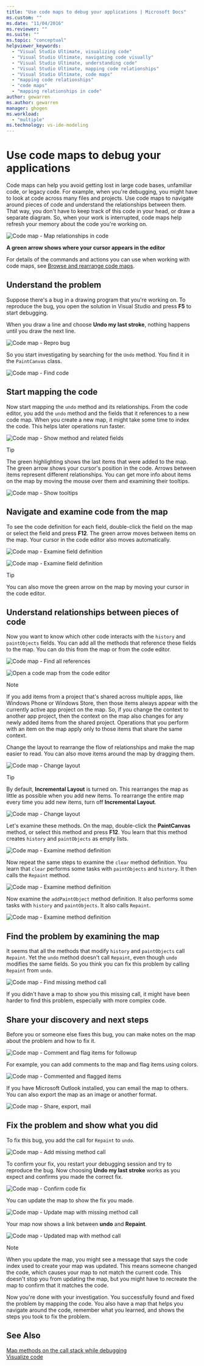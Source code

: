 ```yaml
---
title: "Use code maps to debug your applications | Microsoft Docs"
ms.custom: ""
ms.date: "11/04/2016"
ms.reviewer: ""
ms.suite: ""
ms.topic: "conceptual"
helpviewer_keywords:
  - "Visual Studio Ultimate, visualizing code"
  - "Visual Studio Ultimate, navigating code visually"
  - "Visual Studio Ultimate, understanding code"
  - "Visual Studio Ultimate, mapping code relationships"
  - "Visual Studio Ultimate, code maps"
  - "mapping code relationships"
  - "code maps"
  - "mapping relationships in code"
author: gewarren
ms.author: gewarren
manager: ghogen
ms.workload:
  - "multiple"
ms.technology: vs-ide-modeling
---
```

# Use code maps to debug your applications
Code maps can help you avoid getting lost in large code bases, unfamiliar code, or legacy code. For example, when you're debugging, you might have to look at code across many files and projects. Use code maps to navigate around pieces of code and understand the relationships between them. That way, you don't have to keep track of this code in your head, or draw a separate diagram. So, when your work is interrupted, code maps help refresh your memory about the code you're working on.  

 ![Code map &#45; Map relationships in code](../modeling/media/codemapstoryboardpaint.png "CodeMapStoryboardPaint")  

 **A green arrow shows where your cursor appears in the editor**  

 For details of the commands and actions you can use when working with code maps, see [Browse and rearrange code maps](../modeling/browse-and-rearrange-code-maps.md).  

## Understand the problem  
 Suppose there's a bug in a drawing program that you're working on. To reproduce the bug, you open the solution in Visual Studio and press **F5** to start debugging.  

 When you draw a line and choose **Undo my last stroke**, nothing happens until you draw the next line.  

 ![Code map &#45; Repro bug](../modeling/media/codemapstoryboardpaint0.png "CodeMapStoryboardPaint0")  

 So you start investigating by searching for the `Undo` method. You find it in the `PaintCanvas` class.  

 ![Code map &#45; Find code](../modeling/media/codemapstoryboardpaint1.png "CodeMapStoryboardPaint1")  

## Start mapping the code  
 Now start mapping the `undo` method and its relationships. From the code editor, you add the `undo` method and the fields that it references to a new code map. When you create a new map, it might take some time to index the code. This helps later operations run faster.  

 ![Code map &#45; Show method and related fields](../modeling/media/codemapstoryboardpaint3.png "CodeMapStoryboardPaint3")  

> [!TIP]
>  The green highlighting shows the last items that were added to the map. The green arrow shows your cursor's position in the code. Arrows between items represent different relationships. You can get more info about items on the map by moving the mouse over them and examining their tooltips.  

 ![Code map &#45; Show tooltips](../modeling/media/codemapstoryboardpaint4.png "CodeMapStoryboardPaint4")  

## Navigate and examine code from the map  
 To see the code definition for each field, double-click the field on the map or select the field and press **F12**. The green arrow moves between items on the map. Your cursor in the code editor also moves automatically.  

 ![Code map &#45; Examine field definition](../modeling/media/codemapstoryboardpaint5.png "CodeMapStoryboardPaint5")  

 ![Code map &#45; Examine field definition](../modeling/media/codemapstoryboardpaint5a.png "CodeMapStoryboardPaint5A")  

> [!TIP]
>  You can also move the green arrow on the map by moving your cursor in the code editor.  

## Understand relationships between pieces of code  
 Now you want to know which other code interacts with the `history` and `paintObjects` fields. You can add all the methods that reference these fields to the map. You can do this from the map or from the code editor.  

 ![Code map &#45; Find all references](../modeling/media/codemapstoryboardpaint6.png "CodeMapStoryboardPaint6")  

 ![Open a code map from the code editor](../modeling/media/codemapstoryboardpaint6a.PNG "CodeMapStoryboardPaint6A")  

> [!NOTE]
>  If you add items from a project that's shared across multiple apps, like Windows Phone or Windows Store, then those items always appear with the currently active app project on the map. So, if you change the context to another app project, then the context on the map also changes for any newly added items from the shared project. Operations that you perform with an item on the map apply only to those items that share the same context.  

 Change the layout to rearrange the flow of relationships and make the map easier to read. You can also move items around the map by dragging them.  

 ![Code map &#45; Change layout](../modeling/media/codemapstoryboardpaint7a.png "CodeMapStoryboardPaint7A")  

> [!TIP]
>  By default, **Incremental Layout** is turned on. This rearranges the map as little as possible when you add new items. To rearrange the entire map every time you add new items, turn off **Incremental Layout**.  

 ![Code map &#45; Change layout](../modeling/media/codemapstoryboardpaint7.png "CodeMapStoryboardPaint7")  

 Let's examine these methods. On the map, double-click the **PaintCanvas** method, or select this method and press **F12**. You learn that this method creates `history` and `paintObjects` as empty lists.  

 ![Code map &#45; Examine method definition](../modeling/media/codemapstoryboardpaint8.png "CodeMapStoryboardPaint8")  

 Now repeat the same steps to examine the `clear` method definition. You learn that `clear` performs some tasks with `paintObjects` and `history`. It then calls the `Repaint` method.  

 ![Code map &#45; Examine method definition](../modeling/media/codemapstoryboardpaint9.png "CodeMapStoryboardPaint9")  

 Now examine the `addPaintObject` method definition. It also performs some tasks with `history` and `paintObjects`. It also calls `Repaint`.  

 ![Code map &#45; Examine method definition](../modeling/media/codemapstoryboardpaint10.png "CodeMapStoryboardPaint10")  

## Find the problem by examining the map  
 It seems that all the methods that modify `history` and `paintObjects` call `Repaint`. Yet the `undo` method doesn't call `Repaint`, even though `undo` modifies the same fields. So you think you can fix this problem by calling `Repaint` from `undo`.  

 ![Code map &#45; Find missing method call](../modeling/media/codemapstoryboardpaint11.png "CodeMapStoryboardPaint11")  

 If you didn't have a map to show you this missing call, it might have been harder to find this problem, especially with more complex code.  

## Share your discovery and next steps  
 Before you or someone else fixes this bug, you can make notes on the map about the problem and how to fix it.  

 ![Code map &#45; Comment and flag items for followup](../modeling/media/codemapstoryboardpaint12.png "CodeMapStoryboardPaint12")  

 For example, you can add comments to the map and flag items using colors.  

 ![Code map &#45; Commented and flagged items](../modeling/media/codemapstoryboardpaint12a.png "CodeMapStoryboardPaint12A")  

 If you have Microsoft Outlook installed, you can email the map to others. You can also export the map as an image or another format.  

 ![Code map &#45; Share, export, mail](../modeling/media/codemapstoryboardpaint13.png "CodeMapStoryboardPaint13")  

## Fix the problem and show what you did  
 To fix this bug, you add the call for `Repaint` to `undo`.  

 ![Code map &#45; Add missing method call](../modeling/media/codemapstoryboardpaint14.png "CodeMapStoryboardPaint14")  

 To confirm your fix, you restart your debugging session and try to reproduce the bug. Now choosing **Undo my last stroke** works as you expect and confirms you made the correct fix.  

 ![Code map &#45; Confirm code fix](../modeling/media/codemapstoryboardpaint15.png "CodeMapStoryboardPaint15")  

 You can update the map to show the fix you made.  

 ![Code map &#45; Update map with missing method call](../modeling/media/codemapstoryboardpaint16.png "CodeMapStoryboardPaint16")  

 Your map now shows a link between **undo** and **Repaint**.  

 ![Code map &#45; Updated map with method call](../modeling/media/codemapstoryboardpaint17.png "CodeMapStoryboardPaint17")  

> [!NOTE]
>  When you update the map, you might see a message that says the code index used to create your map was updated. This means someone changed the code, which causes your map to not match the current code. This doesn't stop you from updating the map, but you might have to recreate the map to confirm that it matches the code.  

 Now you're done with your investigation. You successfully found and fixed the problem by mapping the code. You also have a map that helps you navigate around the code, remember what you learned, and shows the steps you took to fix the problem.  

## See Also  
 [Map methods on the call stack while debugging](../debugger/map-methods-on-the-call-stack-while-debugging-in-visual-studio.md)   
 [Visualize code](../modeling/visualize-code.md)
